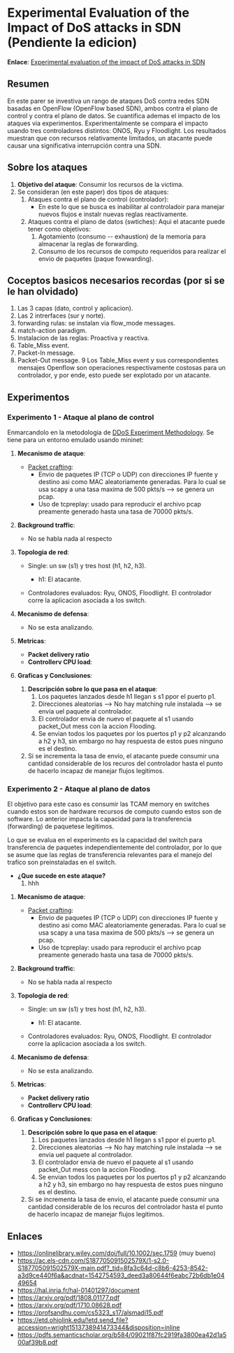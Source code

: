 # Experimental Evaluation of the Impact of DoS attacks in SDN (Pendiente la edicion) #

**Enlace**: [Experimental evaluation of the impact of DoS attacks in SDN](https://ieeexplore.ieee.org/document/8215424)

## Resumen ##

En este parer se investiva un rango de ataques DoS contra redes SDN basadas en OpenFlow (OpenFlow based SDN), ambos contra el plano de control y contra el plano de datos. Se cuantifica ademas el impacto de los ataques via experimentos. Experimentalmente se compara el impacto usando tres controladores distintos: ONOS, Ryu y Floodlight. Los resultados muestran que con recursos relativamente limitados, un atacante puede causar una significativa interrupción contra una SDN.

## Sobre los ataques ##
1. **Objetivo del ataque**: Consumir los recursos de la victima.
2. Se consideran (en este paper) dos tipos de ataques:
   1. Ataques contra el plano de control (controlador): 
      * En este lo que se busca es inabilitar al controladoir para manejar nuevos flujos e instalr nuevas reglas reactivamente.
   2. Ataques contra el plano de datos (swtiches): Aqui el atacante puede tener como objetivos:
      1. Agotamiento (consumo -- exhaustion) de la memoria para almacenar la reglas de forwarding.
      2. Consumo de los recursos de computo requeridos para realizar el envio de paquetes (paque fowwarding).

## Coceptos basicos necesarios recordas (por si se le han olvidado) ##
1. Las 3 capas (dato, control y aplicacion).
2. Las 2 intrerfaces (sur y norte).
3. forwarding rulas: se instalan via flow_mode messages.
4. match-action paradigm.
5. Instalacion de las reglas: Proactiva y reactiva.
6. Table_Miss event.
7. Packet-In message.
8. Packet-Out message.
9 Los Table_Miss event y sus correspondientes mensajes Openflow son operaciones respectivamente costosas para un controlador, y por ende, esto puede ser explotado por un atacante.

## Experimentos ##

### Experimento 1 - Ataque al plano de control ###

Enmarcandolo en la metodologia de [DDoS Experiment Methodology](http://citeseerx.ist.psu.edu/viewdoc/download?doi=10.1.1.134.7224&rep=rep1&type=pdf). Se tiene para un entorno emulado usando mininet:

1. **Mecanismo de ataque**: 
   * [Packet crafting](https://en.wikipedia.org/wiki/Packet_crafting): 
     * Envio de paquetes IP (TCP o UDP) con direcciones IP fuente y destino asi como MAC aleatoriamente generadas. Para lo cual se usa scapy a una tasa maxima de 500 pkts/s --> se genera un pcap.
     * Uso de tcpreplay: usado para reproducir el archivo pcap preamente generado hasta una tasa de 70000 pkts/s.

2. **Background traffic**:
   * No se habla nada al respecto

3. **Topologia de red**:
   * Single: un sw (s1) y tres host (h1, h2, h3).
     * h1: El atacante.
     
   * Controladores evaluados: Ryu, ONOS, Floodlight. El controlador corre la aplicacion asociada a los switch.

4. **Mecanismo de defensa**:
   * No se esta analizando.

5. **Metricas**:
   * **Packet delivery ratio**
   * **Controllerv CPU load**: 
   
7. **Graficas y Conclusiones**:
   1. **Descripción sobre lo que pasa en el ataque**:
      1. Los paquetes lanzados desde h1 llegan s s1 ppor el puerto p1.
      2. Direcciones aleatorias --> No hay matching rule instalada --> se envia uel paquete al controlador.
      3. El controlador envia de nuevo el paquete al s1 usando packet_Out mess con la accion Flooding. 
      4. Se envian todos los paquetes por los puertos p1 y p2 alcanzando a h2 y h3, sin embargo no hay respuesta de estos pues ninguno es el destino. 
   2. Si se incrementa la tasa de envio, el atacante puede consumir una cantidad considerable de los recuros del controlador hasta el punto de hacerlo incapaz de manejar flujos legitimos.
   
### Experimento 2 - Ataque al plano de datos ###
El objetivo para este caso es consumir las TCAM memory en switches cuando estos son de hardware recursos de computo cuando estos son de software. Lo anterior impacta la capacidad para la transferencia (forwarding) de paquetese legitimos.  

Lo que se evalua en el experimento es la capacidad del switch para transferencia de paquetes independientemente del controlador, por lo que se asume que las reglas de transferencia relevantes para el manejo del trafico son preinstaladas en el switch.

* **¿Que sucede en este ataque?**
  1. hhh
  
1. **Mecanismo de ataque**: 
   * [Packet crafting](https://en.wikipedia.org/wiki/Packet_crafting): 
     * Envio de paquetes IP (TCP o UDP) con direcciones IP fuente y destino asi como MAC aleatoriamente generadas. Para lo cual se usa scapy a una tasa maxima de 500 pkts/s --> se genera un pcap.
     * Uso de tcpreplay: usado para reproducir el archivo pcap preamente generado hasta una tasa de 70000 pkts/s.

2. **Background traffic**:
   * No se habla nada al respecto

3. **Topologia de red**:
   * Single: un sw (s1) y tres host (h1, h2, h3).
     * h1: El atacante.
     
   * Controladores evaluados: Ryu, ONOS, Floodlight. El controlador corre la aplicacion asociada a los switch.

4. **Mecanismo de defensa**:
   * No se esta analizando.

5. **Metricas**:
   * **Packet delivery ratio**
   * **Controllerv CPU load**: 
   
7. **Graficas y Conclusiones**:
   1. **Descripción sobre lo que pasa en el ataque**:
      1. Los paquetes lanzados desde h1 llegan s s1 ppor el puerto p1.
      2. Direcciones aleatorias --> No hay matching rule instalada --> se envia uel paquete al controlador.
      3. El controlador envia de nuevo el paquete al s1 usando packet_Out mess con la accion Flooding. 
      4. Se envian todos los paquetes por los puertos p1 y p2 alcanzando a h2 y h3, sin embargo no hay respuesta de estos pues ninguno es el destino. 
   2. Si se incrementa la tasa de envio, el atacante puede consumir una cantidad considerable de los recuros del controlador hasta el punto de hacerlo incapaz de manejar flujos legitimos.


   
## Enlaces ##
* https://onlinelibrary.wiley.com/doi/full/10.1002/sec.1759 (muy bueno)
* https://ac.els-cdn.com/S187705091502579X/1-s2.0-S187705091502579X-main.pdf?_tid=8fa3c64d-c8b6-4253-8542-a3d9ce440f6a&acdnat=1542754593_deed3a80644f6eabc72b6db1e0449654
* https://hal.inria.fr/hal-01401297/document
* https://arxiv.org/pdf/1808.01177.pdf
* https://arxiv.org/pdf/1710.08628.pdf
* https://profsandhu.com/cs5323_s17/alsmadi15.pdf
* https://etd.ohiolink.edu/!etd.send_file?accession=wright1513738941473344&disposition=inline
* https://pdfs.semanticscholar.org/b584/09021f87fc2919fa3800ea42d1a500af39b8.pdf

